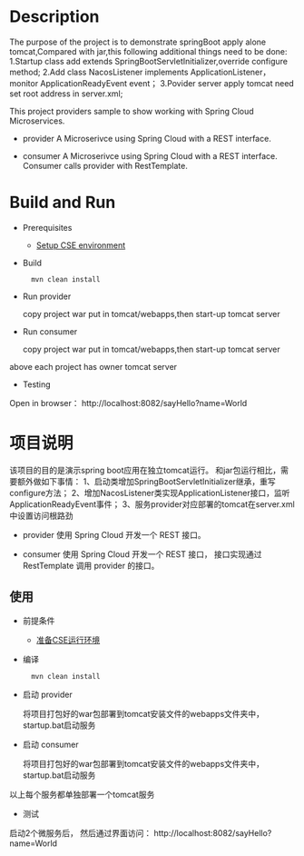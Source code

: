 # Description
The purpose of the project is to demonstrate springBoot apply alone tomcat,Compared with jar,this following additional things need to be done:
1.Startup class add extends SpringBootServletInitializer,override configure method;
2.Add class NacosListener implements ApplicationListener，monitor ApplicationReadyEvent event；
3.Povider server apply tomcat need set root address in server.xml;

This project providers sample to show working with Spring Cloud Microservices. 

* provider
A Microserivce using Spring Cloud with a REST interface.

* consumer
A Microserivce using Spring Cloud with a REST interface. Consumer calls provider with RestTemplate.

# Build and Run

* Prerequisites
  * [Setup CSE environment](../CSE-ENV.md)

* Build

        mvn clean install

* Run provider

  copy project war put in tomcat/webapps,then start-up tomcat server

* Run consumer

  copy project war put in tomcat/webapps,then start-up tomcat server
  
above each project has owner tomcat server

* Testing

Open in browser： http://localhost:8082/sayHello?name=World

# 项目说明
该项目的目的是演示spring boot应用在独立tomcat运行。 和jar包运行相比，需要额外做如下事情：
1、启动类增加SpringBootServletInitializer继承，重写configure方法；
2、增加NacosListener类实现ApplicationListener接口，监听ApplicationReadyEvent事件；
3、服务provider对应部署的tomcat在server.xml中设置访问根路劲

* provider
使用 Spring Cloud 开发一个 REST 接口。

* consumer
使用 Spring Cloud 开发一个 REST 接口， 接口实现通过 RestTemplate 调用 provider 的接口。

## 使用

* 前提条件
  * [准备CSE运行环境](../CSE-ENV_CN.md)

* 编译

        mvn clean install

* 启动 provider

  将项目打包好的war包部署到tomcat安装文件的webapps文件夹中，startup.bat启动服务

* 启动 consumer

  将项目打包好的war包部署到tomcat安装文件的webapps文件夹中，startup.bat启动服务
  
以上每个服务都单独部署一个tomcat服务

* 测试

启动2个微服务后， 然后通过界面访问： http://localhost:8082/sayHello?name=World
